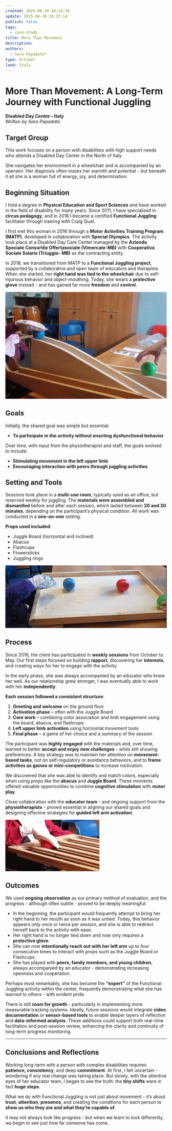 ```yaml
---
created: 2025-08-30 20:14:34
update: 2025-08-30 20:37:14
publish: false
tags:
  - case-study
title: More Than Movement
description:
authors:
  - Sara Papadato*
type: Artikel
land: Italy
---
```


# **More Than Movement: A Long-Term Journey with Functional Juggling**

**Disabled Day Centre –  Italy**  
 *Written by Sara Papadato*

## **Target Group**

This work focuses on a person with disabilities with high support needs who attends a Disabled Day Center in the North of Italy 

She navigates her environment in a wheelchair and is accompanied by an operator. Her diagnosis often masks her warmth and potential - but beneath it all she is a woman full of energy, joy, and determination.

## **Beginning Situation**

I hold a degree in **Physical Education and Sport Sciences** and have worked in the field of disability for many years. Since 2011, I have specialized in **circus pedagogy**, and in 2018 I became a certified **Functional Juggling** facilitator through training with Craig Quat.

I first met this woman in 2016 through a **Motor Activities Training Program (MATP)**, developed in collaboration with **Special Olympics**. The activity took place at a Disabled Day Care Center managed by the **Azienda Speciale Consortile Offertasociale (Vimercate-MB)** with **Cooperativa Sociale Solaris (Triuggio- MB)** as the contracting entity 

In 2018, we transitioned from MATP to a **Functional Juggling project**, supported by a collaborative and open team of educators and therapists. When she started, her **right hand was tied to the wheelchair** due to self-injurious behavior and object-mouthing. Today, she wears a **protective glove** instead - and has gained far more **freedom** and **control**.

![italy-3.jpg](img/italy-3.jpg)

## **Goals**

Initially, the shared goal was simple but essential:

* **To participate in the activity without enacting dysfunctional behavior**

Over time, with input from the physiotherapist and staff, the goals evolved to include:

* **Stimulating movement in the left upper limb**  
* **Encouraging interaction with peers through juggling activities**

## **Setting and Tools**

Sessions took place in a **multi-use room**, typically used as an office, but reserved weekly for juggling. The **materials were assembled and dismantled** before and after each session, which lasted between **20 and 30 minutes**, depending on the participant’s physical condition. All work was conducted in a **one-on-one** setting.

**Props used included**:

* Juggle Board (horizontal and inclined)  
* Abacus  
* Flashcups  
* Flowersticks  
* Juggling rings

![italy-1.jpg](img/italy-1.jpg)

## **Process**

Since 2018, the client has participated in **weekly sessions** from October to May. Our first steps focused on building **rapport**, discovering her **interests**, and creating ways for her to engage with the activity.

In the early phase, she was always accompanied by an educator who knew her well. As our relationship grew stronger, I was eventually able to work with her **independently**.

**Each session followed a consistent structure**:

1. **Greeting and welcome** on the ground floor  
2. **Activation phase** – often with the Juggle Board  
3. **Core work** – combining color association and limb engagement using the board, abacus, and flashcups  
4. **Left upper limb activation** using horizontal movement tools  
5. **Final phase** – a game of her choice and a summary of the session

The participant was **highly engaged** with the materials and, over time, learned to better **accept and enjoy new challenges** - while still showing preferences. A key strategy was to maintain her attention on **movement-based tasks**, not on self-regulatory or avoidance behaviors, and to **frame activities as games or mini-competitions** to increase motivation.

We discovered that she was able to identify and match colors, especially when using props like the **abacus** and **Juggle Board**. These moments offered valuable opportunities to combine **cognitive stimulation** with **motor play**.

Close collaboration with the **educator team** - and ongoing support from the **physiotherapists** - proved essential in aligning our shared goals and designing effective strategies for **guided left arm activation**.

![italy-2.jpg](img/italy-2.jpg)
## **Outcomes**

We used **ongoing observation** as our primary method of evaluation, and the progress - although often subtle - proved to be deeply meaningful:

* In the beginning, the participant would frequently attempt to bring her right hand to her mouth as soon as it was untied. Today, this behavior appears only once or twice per session, and she is able to redirect herself back to the activity with ease.  
* Her right hand is no longer tied down and now only requires a **protective glove**.  
* She can now **intentionally reach out with her left arm** up to four consecutive times to interact with props such as the Juggle Board or Flashcups.  
* She has played with **peers, family members, and young children**, always accompanied by an educator - demonstrating increasing openness and cooperation.

Perhaps most remarkably, she has become the **“expert”** of the Functional Juggling activity within the center, frequently demonstrating what she has learned to others - with evident pride.

There is still **room for growth** - particularly in implementing more measurable tracking systems. Ideally, future sessions would integrate **video documentation** or **sensor-based tools** to enable deeper layers of reflection and **data-informed analysis**. These additions could support both real-time facilitation and post-session review, enhancing the clarity and continuity of long-term progress monitoring.

---

## **Conclusions and Reflections**

Working long-term with a person with complex disabilities requires **patience, consistency**, and deep **commitment**. At first, I felt uncertain - wondering if any real change was taking place. But slowly, with the attentive eyes of her educator team, I began to see the truth: the **tiny shifts** were in fact **huge steps**.

What we do with Functional Juggling is not just about movement - it’s about **trust**, **attention**, **presence**, and creating the conditions for each person to **show us who they are and what they’re capable of**.

It may not always *look* like progress - but when we learn to look differently, we begin to see just how far someone has come.

